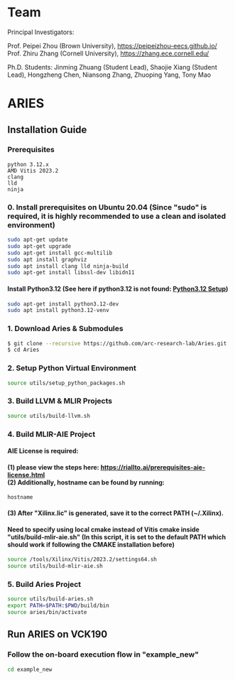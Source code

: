# Team

Principal Investigators: 

Prof. Peipei Zhou (Brown University), https://peipeizhou-eecs.github.io/
Prof. Zhiru Zhang (Cornell University), https://zhang.ece.cornell.edu/

Ph.D. Students: Jinming Zhuang (Student Lead), Shaojie Xiang (Student Lead), Hongzheng Chen, Niansong Zhang, Zhuoping Yang, Tony Mao


# ARIES
## Installation Guide

### Prerequisites
```
python 3.12.x
AMD Vitis 2023.2
clang
lld
ninja
```
### 0. Install prerequisites on Ubuntu 20.04 (Since "sudo" is required, it is highly recommended to use a clean and isolated environment)
```sh
sudo apt-get update
sudo apt-get upgrade
sudo apt-get install gcc-multilib
sudo apt install graphviz
sudo apt install clang lld ninja-build
sudo apt-get install libssl-dev libidn11
```

#### Install Python3.12 (See here if python3.12 is not found: [Python3.12 Setup](utils/README.md#-python312-setup))
```sh
sudo apt-get install python3.12-dev
sudo apt install python3.12-venv
```

### 1. Download Aries & Submodules
```sh
$ git clone --recursive https://github.com/arc-research-lab/Aries.git
$ cd Aries
```

### 2. Setup Python Virtual Environment
```sh
source utils/setup_python_packages.sh
```

### 3. Build LLVM & MLIR Projects
```sh
source utils/build-llvm.sh
```

### 4. Build MLIR-AIE Project 
#### AIE License is required: 
#### (1) please view the steps here: https://riallto.ai/prerequisites-aie-license.html <br> (2) Additionally, hostname can be found by running:<br>
```
hostname
```
#### (3) After "Xilinx.lic" is generated, save it to the correct PATH (~/.Xilinx).


#### Need to specify using local cmake instead of Vitis cmake inside "utils/build-mlir-aie.sh" (In this script, it is set to the default PATH which should work if following the CMAKE installation before)
```sh
source /tools/Xilinx/Vitis/2023.2/settings64.sh
source utils/build-mlir-aie.sh
```

### 5. Build Aries Project
```sh
source utils/build-aries.sh
export PATH=$PATH:$PWD/build/bin
source aries/bin/activate
```

## Run ARIES on VCK190
### Follow the on-board execution flow in "example_new"
```sh
cd example_new
```

